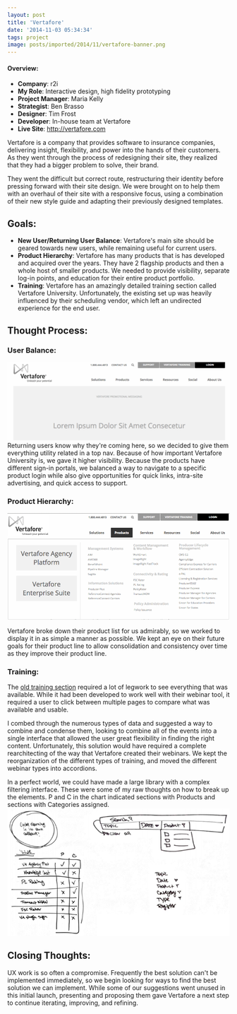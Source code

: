 ```yaml
---
layout: post
title: 'Vertafore'
date: '2014-11-03 05:34:34'
tags: project
image: posts/imported/2014/11/vertafore-banner.png
---
```

#### Overview:
* **Company**: r2i
* **My Role**: Interactive design, high fidelity prototyping
* **Project Manager**: Maria Kelly
* **Strategist**: Ben Brasso
* **Designer**: Tim Frost
* **Developer**: In-house team at Vertafore
* **Live Site**: http://vertafore.com

Vertafore is a company that provides software to insurance companies, delivering insight, flexibility, and power into the hands of their customers. As they went through the process of redesigning their site, they realized that they had a bigger problem to solve, their brand.

They went the difficult but correct route, restructuring their identity before pressing forward with their site design. We were brought on to help them with an overhaul of their site with a responsive focus, using a combination of their new style guide and adapting their previously designed templates.

## Goals:

* **New User/Returning User Balance**: Vertafore's main site should be geared towards new users, while remaining useful for current users.
* **Product Hierarchy**: Vertafore has many products that is has developed and acquired over the years. They have 2 flagship products and then a whole host of smaller products. We needed to provide visibility, separate log-in points, and education for their entire product portfolio.
* **Training**: Vertafore has an amazingly detailed training section called Vertafore University. Unfortunately, the existing set up was heavily influenced by their scheduling vendor, which left an undirected experience for the end user.

## Thought Process:

### User Balance:
![Login Dropdown Image](/images/posts/imported/2015/11/vertafore-login-dropdown-1.gif)
Returning users know why they're coming here, so we decided to give them everything utility related in a top nav. Because of how important Vertafore University is, we gave it higher visibility. Because the products have different sign-in portals, we balanced a way to navigate to a specific product login while also give opportunities for quick links, intra-site advertising, and quick access to support.

### Product Hierarchy:
<img class="contain" src="/images/posts/imported/2014/11/Screen-Shot-2014-11-03-at-24-30-38-.png" alt="Product Listing Menu">

Vertafore broke down their product list for us admirably, so we worked to display it in as simple a manner as possible. We kept an eye on their future goals for their product line to allow consolidation and consistency over time as they improve their product line.

### Training:
The [old training section](https://web.archive.org/web/20140625232256/http://www.vertafore.com/Services/Vertafore-University) required a lot of legwork to see everything that was available. While it had been developed to work well with their webinar tool, it required a user to click between multiple pages to compare what was available and usable.

I combed through the numerous types of data and suggested a way to combine and condense them, looking to combine all of the events into a single interface that allowed the user great flexibility in finding the right content. Unfortunately, this solution would have required a complete rearchitecting of the way that Vertafore created their webinars. We kept the reorganization of the different types of training, and moved the different webinar types into accordions.

<aside>In a perfect world, we could have made a large library with a complex filtering interface. These were some of my raw thoughts on how to break up the elements. P and C in the chart indicated sections with Products and sections with Categories assigned.</aside>
<img class="contain" src="/images/posts/imported/2014/11/vertafore_University_sketches.png" alt="Some of my scribbles" />

## Closing Thoughts:
UX work is so often a compromise. Frequently the best solution can't be implemented immediately, so we begin looking for ways to find the best solution we can implement. While some of our suggestions went unused in this initial launch, presenting and proposing them gave Vertafore a next step to continue iterating, improving, and refining.
